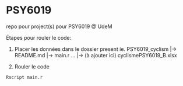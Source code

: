 # PSY6019
repo pour project(s) pour PSY6019 @ UdeM

Étapes pour rouler le code:

1. Placer les données dans le dossier present 
  ie.	PSY6019_cyclism
	|-> README.md
	|-> main.r
	...
	|-> (à ajouter ici) cyclismePSY6019_B.xlsx 

2. Rouler le code 

```
Rscript main.r
```	
